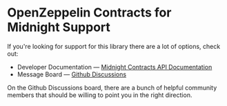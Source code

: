 # OpenZeppelin Contracts for Midnight Support

If you're looking for support for this library there are a lot of options, check out:

* Developer Documentation &mdash; [Midnight Contracts API Documentation](https://docs.openzeppelin.com)
* Message Board &mdash; [Github Discussions](https://github.com/OpenZeppelin/midnight-contracts/discussions)

On the Github Discussions board, there are a bunch of helpful community members that should be willing to point you in the right direction.